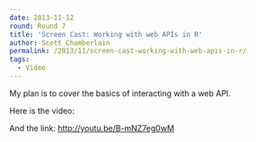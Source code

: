 ```yaml
---
date: 2013-11-12
round: Round 7
title: 'Screen Cast: Working with web APIs in R'
author: Scott Chamberlain
permalink: /2013/11/screen-cast-working-with-web-apis-in-r/
tags:
  - Video
---
```

My plan is to cover the basics of interacting with a web API.

Here is the video:



And the link: http://youtu.be/B-mNZ7eg0wM
